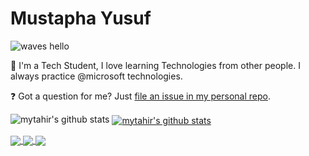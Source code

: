 # Mustapha Yusuf
![waves hello](https://media.giphy.com/media/euAnOkLGWtdHG/giphy.gif)

:wave: I'm a Tech Student, I love learning Technologies from other people. I always practice @microsoft technologies.

❓ Got a question for me? Just [file an issue in my personal repo](https://github.com/mytahir/mytahir/issues/new).


<!--
**mytahir/mytahir** is a ✨ _special_ ✨ repository because its `README.md` (this file) appears on your GitHub profile.

Here are some ideas to get you started:

- 🔭 I’m currently working on ...
- 🌱 I’m currently learning ...
- 👯 I’m looking to collaborate on ...
- 🤔 I’m looking for help with ...
- 💬 Ask me about ...
- 📫 How to reach me: ...
- 😄 Pronouns: ...
- ⚡ Fun fact: ...
-->

![mytahir's github stats](https://github-readme-stats.vercel.app/api?username=mytahir&show_icons=true&theme=dark)
<a href="https://github.com/mytahir/github-readme-stats">
  <img align="center" src="https://github-readme-stats.vercel.app/api?username=mytahir&show_icons=true&include_all_commits=true&theme=radical" alt="mytahir's github stats" />
</a>
<a href="https://github.com/mytahir/github-readme-stats">
  <!-- Change the `github-readme-stats.vercel.app` to `github-readme-stats.vercel.app`  -->
  <img align="center" src="https://github-readme-stats.vercel.app/api/top-langs/?username=mytahir&layout=compact&theme=radical" />
</a>

<a href="https://github.com/mytahir/github-readme-stats">
  <!-- Change the `github-readme-stats.vercel.app` to `github-readme-stats.vercel.app`  -->
  <img align="center" src="https://github-readme-stats.vercel.app/api/pin/?username=mytahir&repo=github-readme-stats&theme=radical" />
</a>    
<a href="https://github.com/mytahir/mytahir.github.io">
  <!-- Change the `github-readme-stats.anuraghazra1.vercel.app` to `github-readme-stats.vercel.app`  -->
  <img align="center" src="https://github-readme-stats.vercel.app/api/pin/?username=mytahir&repo=mytahir.github.io&theme=radical" />
</a>
